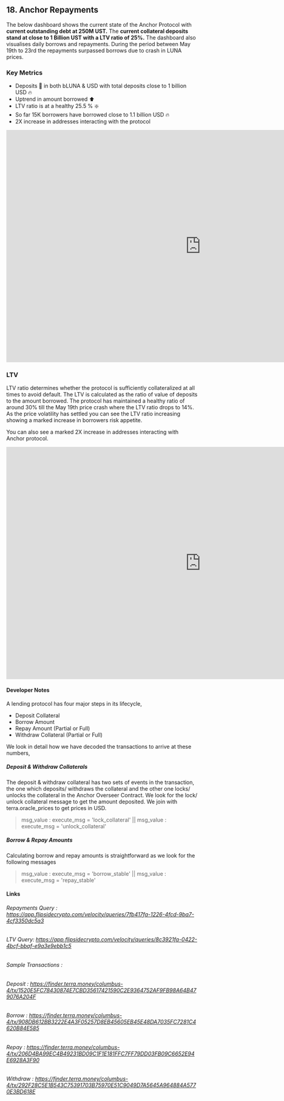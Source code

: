 ## 18. Anchor Repayments

The below dashboard shows the current state of the Anchor Protocol with **current outstanding debt at 250M UST.** The **current collateral deposits stand at close to 1 Billion UST with a LTV ratio of 25%.** The dashboard also visualises daily borrows and repayments. During the period between May 19th to 23rd the repayments surpassed borrows due to crash in LUNA prices.   

### Key Metrics  
* Deposits 🔺 in both bLUNA & USD with total deposits close to 1 billion USD 🔥
* Uptrend in amount borrowed ⬆️
* LTV ratio is at a healthy 25.5 % ❇️
* So far 15K borrowers have borrowed close to 1.1 billion USD 🔥
* 2X increase in addresses interacting with the protocol

<iframe width="1024" height="612" src="https://app.powerbi.com/view?r=eyJrIjoiNGFhMDcxNjUtYWZhMC00MDcwLWI3NjYtMjg2YWUzMDZmZTk1IiwidCI6ImIyNzI1YWM4LTMyY2MtNDhjZS1iYTdmLTc4MmFlYjQxNTUwYSJ9" frameborder="0" allowFullScreen="true"></iframe>


### LTV

LTV ratio determines whether the protocol is sufficiently collateralized at all times to avoid default. The LTV is calculated as the ratio of value of deposits to the amount borrowed. The protocol has maintained a healthy ratio of around 30% till the May 19th price crash where the LTV ratio drops to 14%. As the price volatility has settled you can see the LTV ratio increasing showing a marked increase in borrowers risk appetite.  

You can also see a marked 2X increase in addresses interacting with Anchor protocol.  

<iframe width="1024" height="612" src="https://app.powerbi.com/view?r=eyJrIjoiMjhjYWFiOTktMDBlYi00NDA5LWE4NTEtNmM2ZGE1ZDViMGE4IiwidCI6ImIyNzI1YWM4LTMyY2MtNDhjZS1iYTdmLTc4MmFlYjQxNTUwYSJ9" frameborder="0" allowFullScreen="true"></iframe>

#### Developer Notes  

A lending protocol has four major steps in its lifecycle,

* Deposit Collateral
* Borrow Amount
* Repay Amount (Partial or Full)
* Withdraw Collateral (Partial or Full)

We look in detail how we have decoded the transactions to arrive at these numbers,
  
##### Deposit & Withdraw Collaterals  

The deposit & withdraw collateral has two sets of events in the transaction, the one which deposits/ withdraws the collateral and the other one locks/ unlocks the collateral in the Anchor Overseer Contract. We look for the lock/ unlock collateral message to get the amount deposited. We join with terra.oracle_prices to get prices in USD.

> msg_value : execute_msg = 'lock_collateral'  ||  msg_value : execute_msg = 'unlock_collateral'


##### Borrow & Repay Amounts
  
Calculating borrow and repay amounts is straightforward as we look for the following messages 

> msg_value : execute_msg = 'borrow_stable' || msg_value : execute_msg = 'repay_stable'  

#### Links
###### Repayments Query : <https://app.flipsidecrypto.com/velocity/queries/7fb417fa-1226-4fcd-9ba7-4cf3350dc5a3>
###### LTV Query: <https://app.flipsidecrypto.com/velocity/queries/8c3921fa-0422-4bcf-bbaf-e9a3e9ebb1c5>
######  Sample Transactions : 
###### Deposit : <https://finder.terra.money/columbus-4/tx/1520E5FC78430874E7CBD35617421590C2E9364752AF9FB98A64B479076A204F>
###### Borrow : <https://finder.terra.money/columbus-4/tx/908DB612BB3222E4A3F05257D8EB45605EB45E48DA7035FC7281C4620B84E585>
###### Repay : <https://finder.terra.money/columbus-4/tx/206D4BA99EC4B49231BD09C1F1E181FFC7FF79DD03FB09C6652E94E6928A3F90>
###### Withdraw : <https://finder.terra.money/columbus-4/tx/292F28C5E1B543C75391703B75970E51C9049D7A5645A964884A5770E3BD618E>
